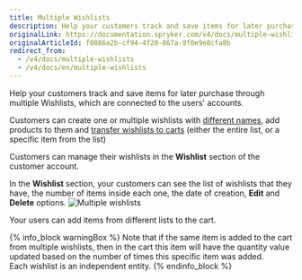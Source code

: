 ```yaml
---
title: Multiple Wishlists
description: Help your customers track and save items for later purchase through multiple Wish Lists, which are connected to the users' accounts.
originalLink: https://documentation.spryker.com/v4/docs/multiple-wishlists
originalArticleId: f0886a2b-cf94-4f20-867a-9f0e9e8cfa8b
redirect_from:
  - /v4/docs/multiple-wishlists
  - /v4/docs/en/multiple-wishlists
---
```


Help your customers track and save items for later purchase through multiple Wishlists, which are connected to the users' accounts.

Customers can create one or multiple wishlists with [different names](/docs/scos/user/features/{{page.version}}/wishlist/named-wishlists.html), add products to them and [transfer wishlists to carts](/docs/scos/user/features/{{page.version}}/wishlist/convert-wishlist-to-cart.html) (either the entire list, or a specific item from the list)

Customers can manage their wishlists in the **Wishlist** section of the customer account.

In the **Wishlist** section, your customers can see the list of wishlists that they have, the number of items inside each one, the date of creation, **Edit** and **Delete** options.
![Multiple wishlists](https://spryker.s3.eu-central-1.amazonaws.com/docs/Features/Wishlist/Multiple+Wishlists/multiple_wishlists.gif)

Your users can add items from different lists to the cart.

{% info_block warningBox %}
Note that if the same item is added to the cart from multiple wishlists, then in the cart this item will have the quantity value updated based on the number of times this specific item was added.<br>Each wishlist is an independent entity.
{% endinfo_block %}
